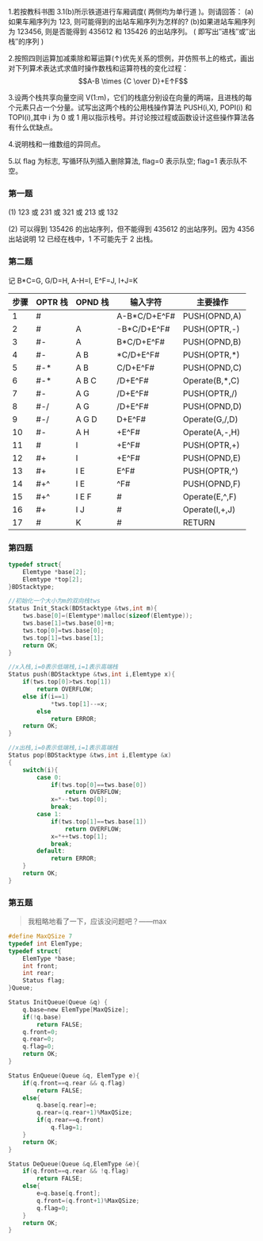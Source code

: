1.若按教科书图 3.1(b)所示铁道进行车厢调度( 两侧均为单行道 )。则请回答： (a)如果车厢序列为 123, 则可能得到的出站车厢序列为怎样的? (b)如果进站车厢序列为 123456, 则是否能得到 435612 和 135426 的出站序列。 ( 即写出″进栈″或″出栈″的序列 )

2.按照四则运算加减乘除和幂运算(↑)优先关系的惯例，并仿照书上的格式，画出对下列算术表达式求值时操作数栈和运算符栈的变化过程： $$A-B \times {C \over D}+E↑F$$

3.设两个栈共享向量空间 V(1:m)，它们的栈底分别设在向量的两端，且进栈的每个元素只占一个分量。试写出这两个栈的公用栈操作算法 PUSH(i,X), POPI(i) 和 TOPI(i),其中 i 为 0 或 1 用以指示栈号。并讨论按过程或函数设计这些操作算法各有什么优缺点。

4.说明栈和一维数组的异同点。

5.以 flag 为标志, 写循环队列插入删除算法, flag=0 表示队空; flag=1 表示队不空。

### 第一题

(1) 123 或 231 或 321 或 213 或 132 

(2) 可以得到 135426 的出站序列，但不能得到 435612 的出站序列。因为 4356 出站说明 12 已经在栈中，1 不可能先于 2 出栈。

### 第二题


记 B*C=G, G/D=H, A-H=I, E^F=J, I+J=K

| 步骤   | OPTR 栈 | OPND 栈 | 输入字符         | 主要操作           |
| ---- | ------ | ------ | ------------ | -------------- |
| 1    | #      |        | A-B*C/D+E^F# | PUSH(OPND,A)   |
| 2    | #      | A      | -B*C/D+E^F#  | PUSH(OPTR,-)   |
| 3    | \#-    | A      | B*C/D+E^F#   | PUSH(OPND,B)   |
| 4    | \#-    | A B    | *C/D+E^F#    | PUSH(OPTR,*)   |
| 5    | \#-*   | A B    | C/D+E^F#     | PUSH(OPND,C)   |
| 6    | \#-*   | A B C  | /D+E^F#      | Operate(B,*,C) |
| 7    | \#-    | A G    | /D+E^F#      | PUSH(OPTR,/)   |
| 8    | \#-/   | A G    | /D+E^F#      | PUSH(OPND,D)   |
| 9    | \#-/   | A G D  | D+E^F#       | Operate(G,/,D) |
| 10   | \#-    | A H    | +E^F#        | Operate(A,-,H) |
| 11   | \#     | I      | +E^F#        | PUSH(OPTR,+)   |
| 12   | \#+    | I      | +E^F#        | PUSH(OPND,E)   |
| 13   | \#+    | I E    | E^F#         | PUSH(OPTR,^)   |
| 14   | \#+^   | I E    | ^F#          | PUSH(OPND,F)   |
| 15   | \#+^   | I E F  | \#           | Operate(E,^,F) |
| 16   | \#+    | I J    | \#           | Operate(I,+,J) |
| 17   | \#     | K      | \#           | RETURN         |



### 第四题

```c
typedef struct{
	Elemtype *base[2];
	Elemtype *top[2];
}BDStacktype;

//初始化一个大小为m的双向栈tws
Status Init_Stack(BDStacktype &tws,int m){
	tws.base[0]=(Elemtype*)malloc(sizeof(Elemtype));
	tws.base[1]=tws.base[0]+m;
	tws.top[0]=tws.base[0];
	tws.top[1]=tws.base[1];
	return OK;
}

//x入栈,i=0表示低端栈,i=1表示高端栈
Status push(BDStacktype &tws,int i,Elemtype x){
	if(tws.top[0]>tws.top[1])
		return OVERFLOW;
	else if(i==1)
			*tws.top[1]--=x;
		else
			return ERROR;
	return OK;
}

//x出栈,i=0表示低端栈,i=1表示高端栈
Status pop(BDStacktype &tws,int i,Elemtype &x)
{
	switch(i){
		case 0:
			if(tws.top[0]==tws.base[0])
				return OVERFLOW;
			x=*--tws.top[0];
			break;
		case 1:
			if(tws.top[1]==tws.base[1])
				return OVERFLOW;
			x=*++tws.top[1];
			break;
		default:
			return ERROR;
	}
	return OK;
}
```





### 第五题

> 我粗略地看了一下，应该没问题吧？——max

```C
#define MaxQSize 7
typedef int ElemType;
typedef struct{
	ElemType *base;
	int front;
	int rear;
	Status flag; 
}Queue;

Status InitQueue(Queue &q) {
	q.base=new ElemType[MaxQSize];
	if(!q.base) 
		return FALSE;
	q.front=0; 
	q.rear=0; 
	q.flag=0;
	return OK;
} 

Status EnQueue(Queue &q, ElemType e){
	if(q.front==q.rear && q.flag) 
		return FALSE;
	else{
		q.base[q.rear]=e;
		q.rear=(q.rear+1)%MaxQSize;
		if(q.rear==q.front)
			q.flag=1;
	} 
	return OK;
}

Status DeQueue(Queue &q,ElemType &e){
	if(q.front==q.rear && !q.flag)
		return FALSE; 
	else{
		e=q.base[q.front];
		q.front=(q.front+1)%MaxQSize;
		q.flag=0;
	} 
	return OK;
}
```

